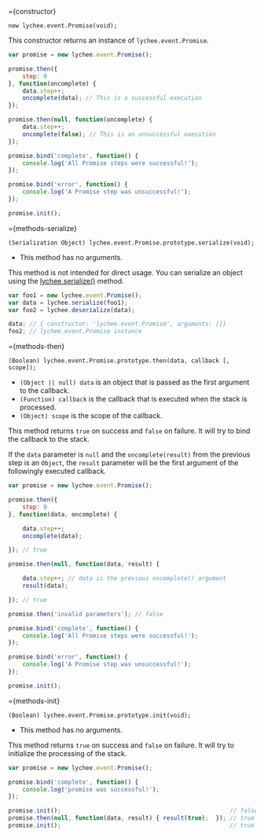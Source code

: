 
={constructor}

```javascript-constructor
new lychee.event.Promise(void);
```

This constructor returns an instance of `lychee.event.Promise`.

```javascript
var promise = new lychee.event.Promise();

promise.then({
	step: 0
}, function(oncomplete) {
	data.step++;
	oncomplete(data); // This is a successful execution
});

promise.then(null, function(oncomplete) {
	data.step++;
	oncomplete(false); // This is an unsuccessful execution
});

promise.bind('complete', function() {
	console.log('All Promise steps were successful!');
});

promise.bind('error', function() {
	console.log('A Promise step was unsuccessful!');
});

promise.init();
```



={methods-serialize}

```javascript-method
(Serialization Object) lychee.event.Promise.prototype.serialize(void);
```

- This method has no arguments.

This method is not intended for direct usage. You can serialize an
object using the [lychee.serialize()](lychee#methods-serialize) method.

```javascript
var foo1 = new lychee.event.Promise();
var data = lychee.serialize(foo1);
var foo2 = lychee.deserialize(data);

data; // { constructor: 'lychee.event.Promise', arguments: []}
foo2; // lychee.event.Promise instance
```



={methods-then}

```javascript-method
(Boolean) lychee.event.Promise.prototype.then(data, callback [, scope]);
```

- `(Object || null) data` is an object that is passed as the first argument to the callback.
- `(Function) callback` is the callback that is executed when the stack is processed.
- `(Object) scope` is the scope of the callback.

This method returns `true` on success and `false` on failure.
It will try to bind the callback to the stack.

If the `data` parameter is `null` and the `oncomplete(result)` from
the previous step is an `Object`, the `result` parameter will be the
first argument of the followingly executed callback.

```javascript
var promise = new lychee.event.Promise();

promise.then({
	step: 0
}, function(data, oncomplete) {

	data.step++;
	oncomplete(data);

}); // true

promise.then(null, function(data, result) {

	data.step++; // data is the previous oncomplete() argument
	result(data);

}); // true

promise.then('invalid parameters'); // false

promise.bind('complete', function() {
	console.log('All Promise steps were successful!');
});

promise.bind('error', function() {
	console.log('A Promise step was unsuccessful!');
});

promise.init();
```



={methods-init}

```javascript-method
(Boolean) lychee.event.Promise.prototype.init(void);
```

- This method has no arguments.

This method returns `true` on success and `false` on failure.
It will try to initialize the processing of the stack.

```javascript
var promise = new lychee.event.Promise();

promise.bind('complete', function() {
	console.log('promise was successful!');
});

promise.init();                                                // false
promise.then(null, function(data, result) { result(true);  }); // true
promise.init();                                                // true
```

